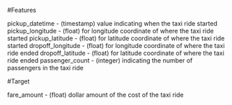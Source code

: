 #Features

pickup_datetime - (timestamp) value indicating when the taxi ride started
pickup_longitude - (float) for longitude coordinate of where the taxi ride started
pickup_latitude - (float) for latitude coordinate of where the taxi ride started
dropoff_longitude - (float) for longitude coordinate of where the taxi ride ended
dropoff_latitude - (float) for latitude coordinate of where the taxi ride ended
passenger_count - (integer) indicating the number of passengers in the taxi ride

#Target

fare_amount - (float) dollar amount of the cost of the taxi ride
